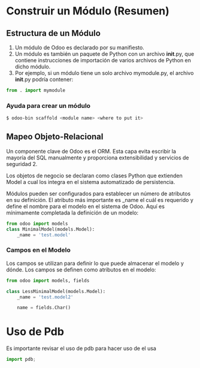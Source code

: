 # Construir un Módulo (Resumen)
## Estructura de un Módulo
1. Un módulo de Odoo es declarado por su manifiesto.
2. Un módulo es también un paquete de Python con un archivo __init__.py, que contiene instrucciones de importación de varios archivos de Python en dicho módulo.
3. Por ejemplo, si un módulo tiene un solo archivo mymodule.py, el archivo __init__.py podría contener:

```python
from . import mymodule
```

### Ayuda para crear un módulo
```bash
$ odoo-bin scaffold <module name> <where to put it>
```

## Mapeo Objeto-Relacional
Un componente clave de Odoo es el ORM. Esta capa evita escribir la mayoría del SQL
manualmente y proporciona extensibilidad y servicios de seguridad 2.

Los objetos de negocio se declaran como clases Python que extienden Model
 a cual los integra en el sistema automatizado de persistencia.

Módulos pueden ser configurados para establecer un número de atributos en su definición.
El atributo más importante es _name el cuál es requerido y define el nombre para el modelo en el sistema de Odoo. 
Aquí es mínimamente completada la definición de un modelo:

```python
from odoo import models
class MinimalModel(models.Model):
    _name = 'test.model'
```

### Campos en el Modelo 
Los campos se utilizan para definir lo que puede almacenar el modelo y dónde.
Los campos se definen como atributos en el modelo:
```python
from odoo import models, fields

class LessMinimalModel(models.Model):
    _name = 'test.model2'

    name = fields.Char()
```

# Uso de Pdb

Es importante revisar el uso de pdb para hacer uso de el usa

```python
import pdb;


```
